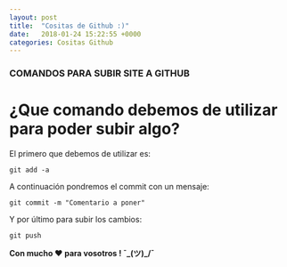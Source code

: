 ```yaml
---
layout: post
title:  "Cositas de Github :)"
date:   2018-01-24 15:22:55 +0000
categories: Cositas Github
---
```


### COMANDOS PARA SUBIR SITE A GITHUB

# ¿Que comando debemos de utilizar para poder subir algo?

El primero que debemos de utilizar es:

```git add -a```

A continuación pondremos el commit con un mensaje:

```git commit -m "Comentario a poner"```

Y por último para subir los cambios:

```git push```



**Con mucho ♥ para vosotros ! ¯\_(ツ)_/¯**